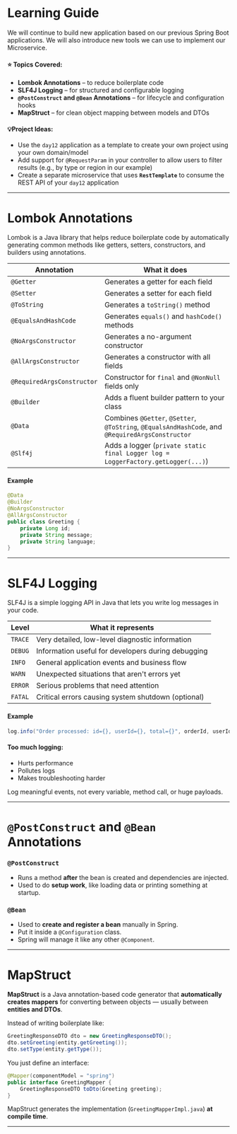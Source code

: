 # Learning Guide 
We will continue to build new application based on our previous Spring Boot applications.
We will also introduce new tools we can use to implement our Microservice.
#### ⭐ Topics Covered:
- **Lombok Annotations** – to reduce boilerplate code
- **SLF4J Logging** – for structured and configurable logging
- **`@PostConstruct` and `@Bean` Annotations** – for lifecycle and configuration hooks
- **MapStruct** – for clean object mapping between models and DTOs
#### 💡Project Ideas:
- Use the `day12` application as a template to create your own project using your own domain/model
- Add support for `@RequestParam` in your controller to allow users to filter results (e.g., by type or region in our example)
- Create a separate microservice that uses **`RestTemplate`** to consume the REST API of your `day12` application

---
# Lombok Annotations
Lombok is a Java library that helps reduce boilerplate code by automatically generating common methods like getters, setters, constructors, and builders using annotations.

| Annotation                 | What it does                                                                                     |
| -------------------------- | ------------------------------------------------------------------------------------------------ |
| `@Getter`                  | Generates a getter for each field                                                                |
| `@Setter`                  | Generates a setter for each field                                                                |
| `@ToString`                | Generates a `toString()` method                                                                  |
| `@EqualsAndHashCode`       | Generates `equals()` and `hashCode()` methods                                                    |
| `@NoArgsConstructor`       | Generates a no-argument constructor                                                              |
| `@AllArgsConstructor`      | Generates a constructor with all fields                                                          |
| `@RequiredArgsConstructor` | Constructor for `final` and `@NonNull` fields only                                               |
| `@Builder`                 | Adds a fluent builder pattern to your class                                                      |
| `@Data`                    | Combines `@Getter`, `@Setter`, `@ToString`, `@EqualsAndHashCode`, and `@RequiredArgsConstructor` |
| `@Slf4j`                   | Adds a logger (`private static final Logger log = LoggerFactory.getLogger(...)`)                 |
#### Example
```java
@Data
@Builder
@NoArgsConstructor
@AllArgsConstructor
public class Greeting {
    private Long id;
    private String message;
    private String language;
}
```

---
# SLF4J Logging
SLF4J is a simple logging API in Java that lets you write log messages in your code.

| Level   | What it represents                                 |
| ------- | -------------------------------------------------- |
| `TRACE` | Very detailed, low-level diagnostic information    |
| `DEBUG` | Information useful for developers during debugging |
| `INFO`  | General application events and business flow       |
| `WARN`  | Unexpected situations that aren't errors yet       |
| `ERROR` | Serious problems that need attention               |
| `FATAL` | Critical errors causing system shutdown (optional) |
#### Example
```java
log.info("Order processed: id={}, userId={}, total={}", orderId, userId, total);
```
#### Too much logging:
- Hurts performance
- Pollutes logs
- Makes troubleshooting harder

Log meaningful events, not every variable, method call, or huge payloads.

---
# `@PostConstruct` and `@Bean` Annotations

### `@PostConstruct`
- Runs a method **after** the bean is created and dependencies are injected.
- Used to do **setup work**, like loading data or printing something at startup.
### `@Bean`
- Used to **create and register a bean** manually in Spring.
- Put it inside a `@Configuration` class.
- Spring will manage it like any other `@Component`.

---
# MapStruct

**MapStruct** is a Java annotation-based code generator that **automatically creates mappers** for converting between objects — usually between **entities and DTOs**.

Instead of writing boilerplate like:
```java
GreetingResponseDTO dto = new GreetingResponseDTO();
dto.setGreeting(entity.getGreeting());
dto.setType(entity.getType());
```

You just define an interface:
```java
@Mapper(componentModel = "spring")
public interface GreetingMapper {
    GreetingResponseDTO toDto(Greeting greeting);
}
```

MapStruct generates the implementation (`GreetingMapperImpl.java`) **at compile time**.

---
